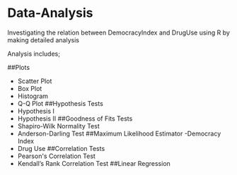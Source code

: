 # Data-Analysis

Investigating the relation between DemocracyIndex and DrugUse using R by making detailed analysis

Analysis includes; 

##Plots
- Scatter Plot
- Box Plot 
- Histogram
- Q-Q Plot
##Hypothesis Tests
- Hypothesis I
- Hypothesis II
##Goodness of Fits Tests
- Shapiro-Wilk Normality Test
- Anderson-Darling Test
##Maximum Likelihood Estimator
 -Democracy Index
- Drug Use
##Correlation Tests
- Pearson's Correlation Test
- Kendall’s Rank Correlation Test
##Linear Regression
